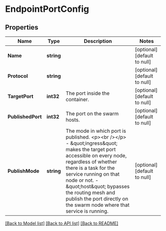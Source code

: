 # EndpointPortConfig

## Properties
Name | Type | Description | Notes
------------ | ------------- | ------------- | -------------
**Name** | **string** |  | [optional] [default to null]
**Protocol** | **string** |  | [optional] [default to null]
**TargetPort** | **int32** | The port inside the container. | [optional] [default to null]
**PublishedPort** | **int32** | The port on the swarm hosts. | [optional] [default to null]
**PublishMode** | **string** | The mode in which port is published.  &lt;p&gt;&lt;br /&gt;&lt;/p&gt;  - \&quot;ingress\&quot; makes the target port accessible on every node,   regardless of whether there is a task for the service running on   that node or not. - \&quot;host\&quot; bypasses the routing mesh and publish the port directly on   the swarm node where that service is running.  | [optional] [default to null]

[[Back to Model list]](../README.md#documentation-for-models) [[Back to API list]](../README.md#documentation-for-api-endpoints) [[Back to README]](../README.md)



